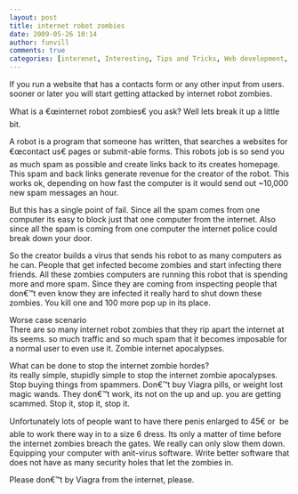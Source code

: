 ```yaml
---
layout: post
title: internet robot zombies
date: 2009-05-26 10:14
author: funvill
comments: true
categories: [interenet, Interesting, Tips and Tricks, Web development, zombies]
---
```

<p>If you run a website that has a contacts form or any other input from users. sooner or later you will start getting attacked by internet robot zombies. </p>  <p>What is a €œinternet robot zombies€ you ask? Well lets break it up a little bit. </p>  <p>A robot is a program that someone has written, that searches a websites for €œcontact us€ pages or submit-able forms. This robots job is so send you as much spam as possible and create links back to its creates homepage. This spam and back links generate revenue for the creator of the robot. This works ok, depending on how fast the computer is it would send out ~10,000 new spam messages an hour. </p>  <p>But this has a single point of fail. Since all the spam comes from one computer its easy to block just that one computer from the internet. Also since all the spam is coming from one computer the internet police could break down your door. </p>  <p>So the creator builds a virus that sends his robot to as many computers as he can. People that get infected become zombies and start infecting there friends. All these zombies computers are running this robot that is spending more and more spam. Since they are coming from inspecting people that don€™t even know they are infected it really hard to shut down these zombies. You kill one and 100 more pop up in its place. </p>  <p>Worse case scenario    <br />There are so many internet robot zombies that they rip apart the internet at its seems. so much traffic and so much spam that it becomes imposable for a normal user to even use it. Zombie internet apocalypses. </p>  <p>What can be done to stop the internet zombie hordes?    <br />its really simple, stupidly simple to stop the internet zombie apocalypses. Stop buying things from spammers. Don€™t buy Viagra pills, or weight lost magic wands. They don€™t work, its not on the up and up. you are getting scammed. Stop it, stop it, stop it. </p>  <p>Unfortunately lots of people want to have there penis enlarged to 45€ or&#160; be able to work there way in to a size 6 dress. Its only a matter of time before the internet zombies breach the gates. We really can only slow them down. Equipping your computer with anit-virus software. Write better software that does not have as many security holes that let the zombies in. </p>  <p>Please don€™t by Viagra from the internet, please. </p>
